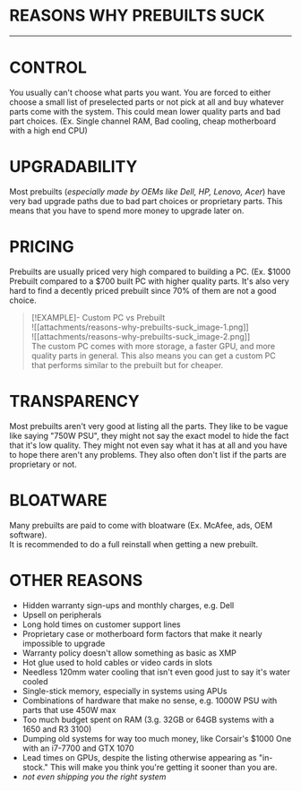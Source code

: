 # REASONS WHY PREBUILTS SUCK

---

# CONTROL

You usually can't choose what parts you want. You are forced to either choose a small list of preselected parts or not pick at all and buy whatever parts come with the system. This could mean lower quality parts and bad part choices. (Ex. Single channel RAM, Bad cooling, cheap motherboard with a high end CPU)

# UPGRADABILITY

Most prebuilts (*especially made by OEMs like Dell, HP, Lenovo, Acer*) have very bad upgrade paths due to bad part choices or proprietary parts. This means that you have to spend more money to upgrade later on.

# PRICING

Prebuilts are usually priced very high compared to building a PC. (Ex. $1000 Prebuilt compared to a $700 built PC with higher quality parts. It's also very hard to find a decently priced prebuilt since 70% of them are not a good choice.

> [!EXAMPLE]- Custom PC vs Prebuilt  
> ![[attachments/reasons-why-prebuilts-suck_image-1.png]]  
> ![[attachments/reasons-why-prebuilts-suck_image-2.png]]  
> The custom PC comes with more storage, a faster GPU, and more quality parts in general. This also means you can get a custom PC that performs similar to the prebuilt but for cheaper.

# TRANSPARENCY

Most prebuilts aren't very good at listing all the parts. They like to be vague like saying "750W PSU", they might not say the exact model to hide the fact that it's low quality. They might not even say what it has at all and you have to hope there aren't any problems. They also often don't list if the parts are proprietary or not.

# BLOATWARE

Many prebuilts are paid to come with bloatware (Ex. McAfee, ads, OEM software).  
It is recommended to do a full reinstall when getting a new prebuilt.

# OTHER REASONS

- Hidden warranty sign-ups and monthly charges, e.g. Dell
- Upsell on peripherals
- Long hold times on customer support lines
- Proprietary case or motherboard form factors that make it nearly impossible to upgrade
- Warranty policy doesn't allow something as basic as XMP
- Hot glue used to hold cables or video cards in slots
- Needless 120mm water cooling that isn't even good just to say it's water cooled
- Single-stick memory, especially in systems using APUs
- Combinations of hardware that make no sense, e.g. 1000W PSU with parts that use 450W max
- Too much budget spent on RAM (3.g. 32GB or 64GB systems with a 1650 and R3 3100)
- Dumping old systems for way too much money, like Corsair's $1000 One with an i7-7700 and GTX 1070
- Lead times on GPUs, despite the listing otherwise appearing as "in-stock." This will make you think you're getting it sooner than you are.
- *not even shipping you the right system*
